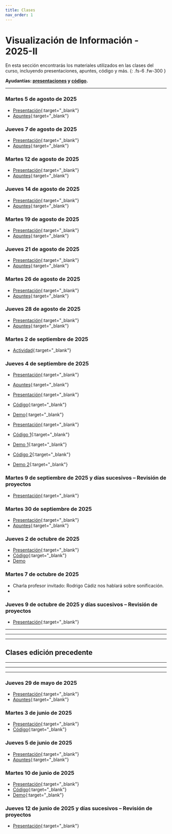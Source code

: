 ```yaml
---
title: Clases
nav_order: 1
---
```


# Visualización de Información - 2025-II

En esta sección encontrarás los materiales utilizados en las clases del curso, incluyendo presentaciones, apuntes, código y más.
{: .fs-6 .fw-300 }

**Ayudantías: [presentaciones](https://ayudantias.iv.alessiobellino.com/) y [código](https://github.com/bellinux/ayudantias.iv).**

---

### Martes 5 de agosto de 2025
- [Presentación](https://docs.google.com/presentation/d/12mQmJNBFKV4vEBPv6gaRRGTobFyEJS6ICmW57_8SHaE/edit){:target="_blank"}
- [Apuntes](https://docs.google.com/document/d/1Q9t7KXjZIGf0G5VbpvtaSQF_pMkVLsfqk-_wfmbsHKQ/edit?tab=t.0#heading=h.wrxfpif6r4ny){:target="_blank"}

### Jueves 7 de agosto de 2025
- [Presentación](https://docs.google.com/presentation/d/1mcO3HXX69C63aT3UPwotDvqisq-VDkcZj7RDlQK5hpM/edit){:target="_blank"}
- [Apuntes](https://docs.google.com/document/d/1Q9t7KXjZIGf0G5VbpvtaSQF_pMkVLsfqk-_wfmbsHKQ/edit?tab=t.0#heading=h.75um1o7fmlsr){:target="_blank"}

### Martes 12 de agosto de 2025
- [Presentación](https://docs.google.com/presentation/d/1atDLrv3M60GL3pRq2xPZFAgZJgu1set5017-GkT6AAI/edit){:target="_blank"}
- [Apuntes](https://docs.google.com/document/d/1Q9t7KXjZIGf0G5VbpvtaSQF_pMkVLsfqk-_wfmbsHKQ/edit?tab=t.0#heading=h.az5v6uty1gtd){:target="_blank"}

### Jueves 14 de agosto de 2025
- [Presentación](https://docs.google.com/presentation/d/1fJJfuNCPvab1z6ygZHxukXmrlCTmknxj_H8iBXxniLM/edit){:target="_blank"}
- [Apuntes](https://docs.google.com/document/d/1Q9t7KXjZIGf0G5VbpvtaSQF_pMkVLsfqk-_wfmbsHKQ/edit?tab=t.0#heading=h.e0um6x8wnvkv){:target="_blank"}

### Martes 19 de agosto de 2025
- [Presentación](https://docs.google.com/presentation/d/1BVxCgJ6L-26BmGWNJPA3RBgaQWre-IP9AlCzezU4Wbk/edit){:target="_blank"}
- [Apuntes](https://docs.google.com/document/d/1Q9t7KXjZIGf0G5VbpvtaSQF_pMkVLsfqk-_wfmbsHKQ/edit?tab=t.0#heading=h.kkldwvpjfmwd){:target="_blank"}

### Jueves 21 de agosto de 2025
- [Presentación](https://docs.google.com/presentation/d/1JEhtKos38Hgj6gT9rznN9-3q9OeYaLHlKvyaEe0Nh6w/edit){:target="_blank"}
- [Apuntes](https://docs.google.com/document/d/1Q9t7KXjZIGf0G5VbpvtaSQF_pMkVLsfqk-_wfmbsHKQ/edit?tab=t.0#heading=h.h1nxik2gyd3f){:target="_blank"}

### Martes 26 de agosto de 2025
- [Presentación](https://docs.google.com/presentation/d/1PSINwVYSD3ONZnltCKJS7Czh-AuSrIoArRhnVLlRQlk/edit){:target="_blank"}
- [Apuntes](https://docs.google.com/document/d/1Q9t7KXjZIGf0G5VbpvtaSQF_pMkVLsfqk-_wfmbsHKQ/edit?tab=t.0#heading=h.5n9f6wylfw1f){:target="_blank"}

### Jueves 28 de agosto de 2025
- [Presentación](https://docs.google.com/presentation/d/1IniE1Lfur96nc1HkKNrGgueS7kh4HAaRAdQ_Vvke9d0/edit){:target="_blank"}
- [Apuntes](https://docs.google.com/document/d/1Q9t7KXjZIGf0G5VbpvtaSQF_pMkVLsfqk-_wfmbsHKQ/edit?tab=t.0#heading=h.iv5vsty2sy7l){:target="_blank"}

### Martes 2 de septiembre de 2025
- [Actividad](https://docs.google.com/document/d/1Yp4L5DEDWZ3l7Eu1z_XSBQ9wXQZoplXEooyfJwXxafI/edit){:target="_blank"}

### Jueves 4 de septiembre de 2025
- [Presentación](https://docs.google.com/presentation/d/1bxWtC_06af-Jp_UbpBgvP5t96lCej5vyclL2QjP7kN0/edit){:target="_blank"}
- [Apuntes](https://docs.google.com/document/d/1Q9t7KXjZIGf0G5VbpvtaSQF_pMkVLsfqk-_wfmbsHKQ/edit?tab=t.0#heading=h.97zrag8t4trb){:target="_blank"}

- [Presentación](https://docs.google.com/presentation/d/1_DvexCtFzW9zxDgyTxfIBsjcs8iwKkpGKOO8soVLN_M/edit){:target="_blank"}
- [Código](https://github.com/bellinux/demo.iv/tree/main/lessons/1-plotly){:target="_blank"}
- [Demo](https://demo.iv.alessiobellino.com/lessons/1-plotly/){:target="_blank"}

- [Presentación](https://docs.google.com/presentation/d/1MZR_sjNo7Qs6MCDi-KyVzsX6h01W2Um0rQq63wpIADA/edit){:target="_blank"}
- [Código 1](https://github.com/bellinux/demo.iv/tree/main/lessons/2-geo){:target="_blank"}
- [Demo 1](https://demo.iv.alessiobellino.com/lessons/2-geo/){:target="_blank"}
- [Código 2](https://github.com/bellinux/demo.iv/tree/main/lessons/2-geo-for-json){:target="_blank"}
- [Demo 2](https://demo.iv.alessiobellino.com/lessons/2-geo-for-json/){:target="_blank"}

### Martes 9 de septiembre de 2025 y días sucesivos – Revisión de proyectos
- [Presentación](https://docs.google.com/presentation/d/1x6hQTzEK4wQpYrJGykvNxYWaNoG2_LrdLTIFQjddcqc/edit){:target="_blank"}

### Martes 30 de septiembre de 2025
- [Presentación](https://docs.google.com/presentation/d/1F83R3m8TFKGwHIH1H3pRnzSFolAdvRgOfSxa38mTO7w/edit){:target="_blank"}
- [Apuntes](https://docs.google.com/document/d/1Q9t7KXjZIGf0G5VbpvtaSQF_pMkVLsfqk-_wfmbsHKQ/edit?tab=t.0#heading=h.f6e8hrt4rg3v){:target="_blank"}

### Jueves 2 de octubre de 2025
- [Presentación](https://docs.google.com/presentation/d/1c-eMXz9O8mcbKW0VduPRPXOnNWwsHiNbEsBiTX8b4mY/edit){:target="_blank"}
- [Código](https://github.com/bellinux/demo.iv/tree/main/lessons/3-intSon){:target="_blank"}
- [Demo](https://demo.iv.alessiobellino.com/lessons/3-intSon/)

### Martes 7 de octubre de 2025
- Charla profesor invitado: Rodrigo Cádiz nos hablará sobre sonificación.
- 
### Jueves 9 de octubre de 2025 y días sucesivos – Revisión de proyectos
- [Presentación](https://docs.google.com/presentation/d/1JRKAa0qFkzY9yHPCnApGpxp2AGyO_qST5cDFnfYgHsc/edit){:target="_blank"}




---
---
---

## Clases edición precedente

---
---
---



### Jueves 29 de mayo de 2025
- [Presentación](https://docs.google.com/presentation/d/1beopEyZD2rc1Qnj-U07tA_Iq6nXqFQuep-BDObdgWxY/edit){:target="_blank"}
- [Apuntes](https://docs.google.com/document/d/1Q9t7KXjZIGf0G5VbpvtaSQF_pMkVLsfqk-_wfmbsHKQ/edit?tab=t.0#heading=h.9hmdyj8mi8y6){:target="_blank"}


### Martes 3 de junio de 2025
- [Presentación](https://docs.google.com/presentation/d/1I421XAM2n2kdDGyEoY0weq3yl2jPHsvw4S5JV9vvUsU/edit){:target="_blank"}
- [Código](https://framework.protobject.com/examples.html#dataviz-projects){:target="_blank"}

### Jueves 5 de junio de 2025
- [Presentación](https://docs.google.com/presentation/d/1dBHVoyRvlN2He4i7uykNQNPiAynl6fi6l3P4rN1W9Zs/edit){:target="_blank"}
- [Apuntes](https://docs.google.com/document/d/1Q9t7KXjZIGf0G5VbpvtaSQF_pMkVLsfqk-_wfmbsHKQ/edit?tab=t.0#heading=h.qxyk2aahik5m){:target="_blank"}

### Martes 10 de junio de 2025
- [Presentación](https://docs.google.com/presentation/d/16EdZ8ekWi82MEMEp_mIKsg2ln6bSCfgIC7xDTTy6KqU/edit){:target="_blank"}
- [Código](https://github.com/bellinux/demo.iv/tree/main/protobject-basic/arduino){:target="_blank"}
- [Demo](https://demo.iv.alessiobellino.com/protobject-basic/arduino/){:target="_blank"}

### Jueves 12 de junio de 2025 y días sucesivos – Revisión de proyectos
- [Presentación](https://docs.google.com/presentation/d/1nVTwwNIfo5_zNFM2Er3Sb5dJA3_ru8lRjlwRaLyzouw/edit){:target="_blank"}


